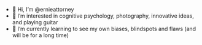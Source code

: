 - 👋 Hi, I’m @ernieattorney
- 👀 I’m interested in cognitive psychology, photography, innovative ideas, and playing guitar
- 🌱 I’m currently learning to see my own biases, blindspots and flaws (and will be for a long time)

<!---
ernieattorney/ernieattorney is a ✨ special ✨ repository because its `README.md` (this file) appears on your GitHub profile.
You can click the Preview link to take a look at your changes.
--->
